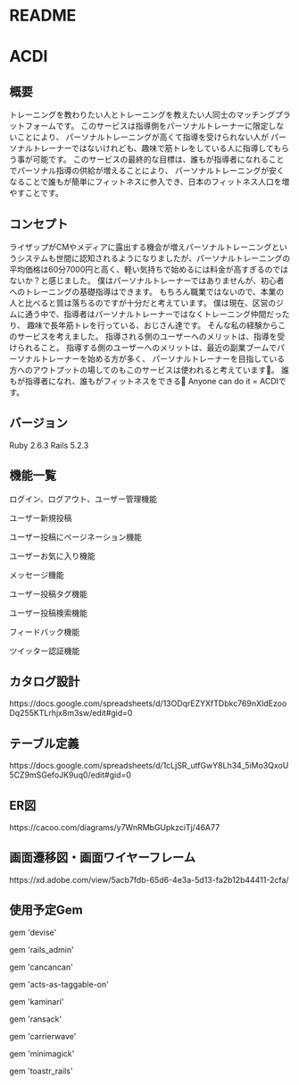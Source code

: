 <h1>README</h1>


<h1>ACDI</h1>


<h2>概要</h2>
トレーニングを教わりたい人とトレーニングを教えたい人同士のマッチングプラットフォームです。
このサービスは指導側をパーソナルトレーナーに限定しないことにより、
パーソナルトレーニングが高くて指導を受けられない人が
パーソナルトレーナーではないけれども、趣味で筋トレをしている人に指導してもらう事が可能です。
このサービスの最終的な目標は、誰もが指導者になれることでパーソナル指導の供給が増えることにより、
パーソナルトレーニングが安くなることで誰もが簡単にフィットネスに参入でき、日本のフィットネス人口を増やすことです。


<h2>コンセプト</h2>
ライザップがCMやメディアに露出する機会が増えパーソナルトレーニングというシステムも世間に認知されるようになりましたが、パーソナルトレーニングの平均価格は60分7000円と高く、軽い気持ちで始めるには料金が高すぎるのではないか？と感じました。
僕はパーソナルトレーナーではありませんが、初心者へのトレーニングの基礎指導はできます。
もちろん職業ではないので、本業の人と比べると質は落ちるのですが十分だと考えています。
僕は現在、区営のジムに通う中で、指導者はパーソナルトレーナーではなくトレーニング仲間だったり、
趣味で長年筋トレを行っている、おじさん達です。
そんな私の経験からこのサービスを考えました。
指導される側のユーザーへのメリットは、指導を受けられること。
指導する側のユーザーへのメリットは、最近の副業ブームでパーソナルトレーナーを始める方が多く、
パーソナルトレーナーを目指している方へのアウトプットの場してのもこのサービスは使われると考えています。
誰もが指導者になれ、誰もがフィットネスをできる Anyone can do it = ACDIです。


<h2>バージョン</h2>
Ruby 2.6.3
Rails 5.2.3


<h2>機能一覧</h2>

ログイン、ログアウト、ユーザー管理機能

ユーザー新規投稿

ユーザー投稿にページネーション機能

ユーザーお気に入り機能

メッセージ機能

ユーザー投稿タグ機能

ユーザー投稿検索機能

フィードバック機能

ツイッター認証機能

<h2>カタログ設計</h2>
https://docs.google.com/spreadsheets/d/13ODqrEZYXfTDbkc769nXIdEzooDq255KTLrhjx8m3sw/edit#gid=0

<h2>テーブル定義</h2>
https://docs.google.com/spreadsheets/d/1cLjSR_utfGwY8Lh34_5iMo3QxoU5CZ9mSGefoJK9uq0/edit#gid=0

<h2>ER図</h2>
https://cacoo.com/diagrams/y7WnRMbGUpkzciTj/46A77

<h2>画面遷移図・画面ワイヤーフレーム</h2>
https://xd.adobe.com/view/5acb7fdb-65d6-4e3a-5d13-fa2b12b44411-2cfa/

<h2>使用予定Gem</h2>
gem 'devise'

gem 'rails_admin'

gem 'cancancan'

gem 'acts-as-taggable-on'

gem 'kaminari'

gem 'ransack'

gem 'carrierwave'

gem 'minimagick'

gem 'toastr_rails'


